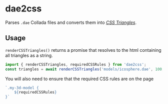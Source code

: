 # dae2css

Parses `.dae` Collada files and converts them into _[CSS Triangles](https://css-tricks.com/snippets/css/css-triangle/)_.

## Usage
`renderCSSTriangles()` returns a promise that resolves to the html containing all triangles as a string.
``` js
import { renderCSSTriangles, requiredCSSRules } from 'dae2css';
const triangles = await renderCSSTriangles('models/icosphere.dae', 100, 'my-3d-model');
```
You will also need to ensure that the required CSS rules are on the page
``` js
`.my-3d-model {
    ${requiredCSSRules}
}`
```